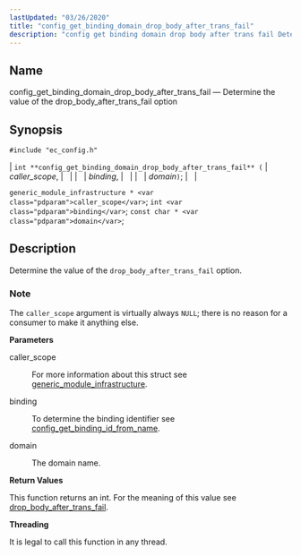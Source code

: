 ```yaml
---
lastUpdated: "03/26/2020"
title: "config_get_binding_domain_drop_body_after_trans_fail"
description: "config get binding domain drop body after trans fail Determine the value of the drop body after trans fail option int config get binding domain drop body after trans fail caller scope binding domain generic module infrastructure caller scope int binding const char domain Determine the value of the drop..."
---
```


<a name="apis.config_get_binding_domain_drop_body_after_trans_fail"></a> 
## Name

config_get_binding_domain_drop_body_after_trans_fail — Determine the value of the drop_body_after_trans_fail option

## Synopsis

`#include "ec_config.h"`

| `int **config_get_binding_domain_drop_body_after_trans_fail** (` | <var class="pdparam">caller_scope</var>, |   |
|   | <var class="pdparam">binding</var>, |   |
|   | <var class="pdparam">domain</var>`)`; |   |

`generic_module_infrastructure * <var class="pdparam">caller_scope</var>`;
`int <var class="pdparam">binding</var>`;
`const char * <var class="pdparam">domain</var>`;<a name="idp48509840"></a> 
## Description

Determine the value of the `drop_body_after_trans_fail` option.

### Note

The `caller_scope` argument is virtually always `NULL`; there is no reason for a consumer to make it anything else.

**<a name="idp48513392"></a> Parameters**

<dl class="variablelist">

<dt>caller_scope</dt>

<dd>

For more information about this struct see [generic_module_infrastructure](/momentum/3/3-api/structs-generic-module-infrastructure).

</dd>

<dt>binding</dt>

<dd>

To determine the binding identifier see [config_get_binding_id_from_name](/momentum/3/3-api/apis-config-get-binding-id-from-name).

</dd>

<dt>domain</dt>

<dd>

The domain name.

</dd>

</dl>

**<a name="idp48521360"></a> Return Values**

This function returns an int. For the meaning of this value see [drop_body_after_trans_fail](/momentum/3/3-reference/3-reference-conf-ref-drop-body-after-trans-fail).

**<a name="idp48523120"></a> Threading**

It is legal to call this function in any thread.